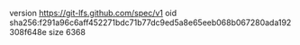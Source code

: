 version https://git-lfs.github.com/spec/v1
oid sha256:f291a96c6aff452271bdc71b77dc9ed5a8e65eeb068b067280ada192308f648e
size 6368
